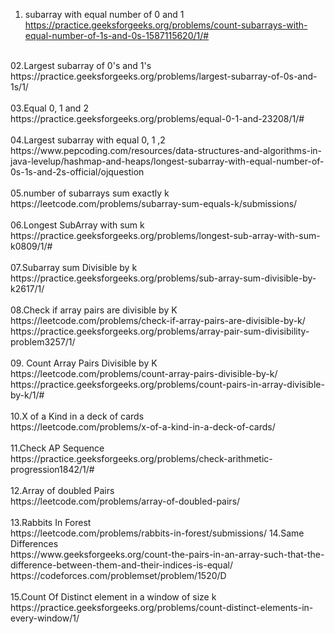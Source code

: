 01. subarray with equal number of 0 and 1	</br>
    https://practice.geeksforgeeks.org/problems/count-subarrays-with-equal-number-of-1s-and-0s-1587115620/1/#</br>
</br>
02.Largest subarray of 0's and 1's </br>
    https://practice.geeksforgeeks.org/problems/largest-subarray-of-0s-and-1s/1/</br>
</br>
03.Equal 0, 1 and 2</br>
    https://practice.geeksforgeeks.org/problems/equal-0-1-and-23208/1/#</br>
</br>
04.Largest subarray with equal 0, 1 ,2 </br>
     https://www.pepcoding.com/resources/data-structures-and-algorithms-in-java-levelup/hashmap-and-heaps/longest-subarray-with-equal-number-of-0s-1s-and-2s-official/ojquestion</br>
     </br>
05.number of subarrays sum exactly k	</br>
    https://leetcode.com/problems/subarray-sum-equals-k/submissions/</br>
    </br>
06.Longest SubArray with sum k </br>
https://practice.geeksforgeeks.org/problems/longest-sub-array-with-sum-k0809/1/#</br>
</br>
07.Subarray sum Divisible by k</br>
    https://practice.geeksforgeeks.org/problems/sub-array-sum-divisible-by-k2617/1/</br>
</br>
08.Check if array pairs are divisible by K</br>
https://leetcode.com/problems/check-if-array-pairs-are-divisible-by-k/</br>
https://practice.geeksforgeeks.org/problems/array-pair-sum-divisibility-problem3257/1/</br>
</br>
09. Count Array Pairs Divisible by K </br>
 https://leetcode.com/problems/count-array-pairs-divisible-by-k/</br>
 https://practice.geeksforgeeks.org/problems/count-pairs-in-array-divisible-by-k/1/#</br>
 </br>
10.X of a Kind in a deck of cards</br>
https://leetcode.com/problems/x-of-a-kind-in-a-deck-of-cards/</br>
</br>
11.Check AP Sequence </br>
https://practice.geeksforgeeks.org/problems/check-arithmetic-progression1842/1/#</br>
</br>
12.Array of doubled Pairs</br>
https://leetcode.com/problems/array-of-doubled-pairs/</br>
</br>
13.Rabbits In Forest </br>
https://leetcode.com/problems/rabbits-in-forest/submissions/
14.Same Differences</br>
https://www.geeksforgeeks.org/count-the-pairs-in-an-array-such-that-the-difference-between-them-and-their-indices-is-equal/</br>
https://codeforces.com/problemset/problem/1520/D</br>
</br>
15.Count Of Distinct element in a window of size k</br>
https://practice.geeksforgeeks.org/problems/count-distinct-elements-in-every-window/1/</br>
</br>



